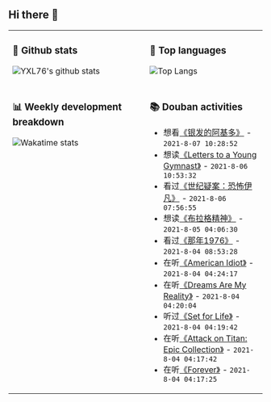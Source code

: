 ## Hi there 👋

<table>
<tr>
<td valign="top" width="54%">

### 🔭 Github stats

![YXL76's github stats](https://github-readme-stats.yxl76.vercel.app/api?username=YXL76&count_private=true&show_icons=true&include_all_commits=true&theme=prussian&line_height=28&disable_animations=true)

</td>

<td valign="top" width="46%">

### 🌱 Top languages

![Top Langs](https://github-readme-stats.yxl76.vercel.app/api/top-langs/?username=YXL76&layout=compact&theme=prussian&langs_count=8&hide=HTML,CSS,SCSS)

</td>
</tr>
<tr>
<td valign="top" width="54%">

### 📊 Weekly development breakdown

![Wakatime stats](https://github-readme-stats.yxl76.vercel.app/api/wakatime?username=YXL76&layout=compact&theme=prussian)


</td>
<td valign="top" width="46%">

### 📚 Douban activities

- 想看[《银发的阿基多》](http://movie.douban.com/subject/1448722/) - `2021-8-07 10:28:52`
- 想读[《Letters to a Young Gymnast》](https://book.douban.com/subject/6875817/) - `2021-8-06 10:53:32`
- 看过[《世纪疑案：恐怖伊凡》](http://movie.douban.com/subject/34869343/) - `2021-8-06 07:56:55`
- 想读[《布拉格精神》](https://book.douban.com/subject/26436285/) - `2021-8-05 04:06:30`
- 看过[《那年1976》](http://movie.douban.com/subject/26970634/) - `2021-8-04 08:53:28`
- 在听[《American Idiot》](https://music.douban.com/subject/1396380/) - `2021-8-04 04:24:17`
- 在听[《Dreams Are My Reality》](https://music.douban.com/subject/2760146/) - `2021-8-04 04:20:04`
- 听过[《Set for Life》](https://music.douban.com/subject/34975151/) - `2021-8-04 04:19:42`
- 在听[《Attack on Titan: Epic Collection》](https://music.douban.com/subject/35376867/) - `2021-8-04 04:17:42`
- 在听[《Forever》](https://music.douban.com/subject/26169875/) - `2021-8-04 04:17:25`

</td>
</tr>
</table>

<!--
**YXL76/YXL76** is a ✨ _special_ ✨ repository because its `README.md` (this file) appears on your GitHub profile.

Here are some ideas to get you started:

- 🔭 I’m currently working on ...
- 🌱 I’m currently learning ...
- 👯 I’m looking to collaborate on ...
- 🤔 I’m looking for help with ...
- 💬 Ask me about ...
- 📫 How to reach me: ...
- 😄 Pronouns: ...
- ⚡ Fun fact: ...
-->
